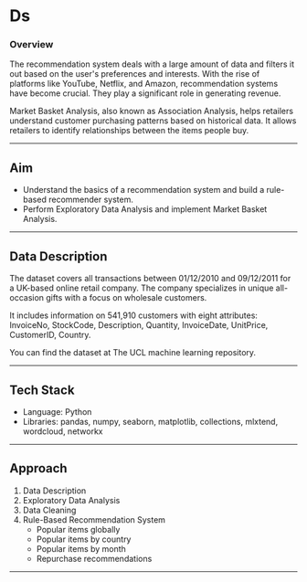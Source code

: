 # Ds


### Overview
The recommendation system deals with a large amount of data and filters it out based on the user's preferences and interests. With the rise of platforms like YouTube, Netflix, and Amazon, recommendation systems have become crucial. They play a significant role in generating revenue.

Market Basket Analysis, also known as Association Analysis, helps retailers understand customer purchasing patterns based on historical data. It allows retailers to identify relationships between the items people buy.

---

## Aim
- Understand the basics of a recommendation system and build a rule-based recommender system.
- Perform Exploratory Data Analysis and implement Market Basket Analysis.

---

## Data Description
The dataset covers all transactions between 01/12/2010 and 09/12/2011 for a UK-based online retail company. The company specializes in unique all-occasion gifts with a focus on wholesale customers. 

It includes information on 541,910 customers with eight attributes: InvoiceNo, StockCode, Description, Quantity, InvoiceDate, UnitPrice, CustomerID, Country.

You can find the dataset at The UCL machine learning repository. 

---

## Tech Stack
- Language: Python
- Libraries: pandas, numpy, seaborn, matplotlib, collections, mlxtend, wordcloud, networkx

---

## Approach
1. Data Description
2. Exploratory Data Analysis
3. Data Cleaning
4. Rule-Based Recommendation System
   - Popular items globally
   - Popular items by country
   - Popular items by month
   - Repurchase recommendations

---

